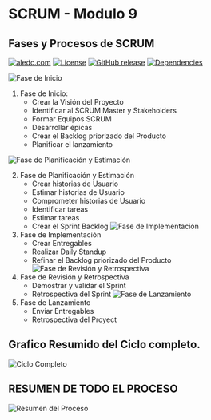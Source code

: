 # SCRUM - Modulo 9
## Fases y Procesos de SCRUM
[![aledc.com](https://github.com/aledc7/Scrum-Certification/blob/master/recursos/aledc.com.svg)](https://aledc.com)
[![License](https://github.com/aledc7/Scrum-Certification/blob/master/recursos/mit-license.svg)](https://aledc.com)
[![GitHub release](https://github.com/aledc7/Scrum-Certification/blob/master/recursos/release.svg)](https://aledc.com)
[![Dependencies](https://github.com/aledc7/Scrum-Certification/blob/master/recursos/dependencias-none.svg)](https://aledc.com)



![Fase de Inicio](https://github.com/aledc7/Scrum-Certification/blob/master/recursos/09/01%20-%20inicio.png?raw=true)

1. Fase de Inicio:
	- Crear la Visión del Proyecto
	- Identificar al SCRUM Master y Stakeholders
	- Formar Equipos SCRUM
	- Desarrollar épicas
	- Crear el Backlog priorizado del Producto
	- Planificar el lanzamiento
	
![Fase de Planificación y Estimación](https://github.com/aledc7/Scrum-Certification/blob/master/recursos/09/02%20-%20PlanificacionEstimacion.png?raw=true)

2. Fase de Planificación y Estimación
	- Crear historias de Usuario
	- Estimar historias de Usuario
	- Comprometer historias de Usuario
	- Identificar tareas
	- Estimar tareas
	- Crear el Sprint Backlog
![Fase de Implementación](https://github.com/aledc7/Scrum-Certification/blob/master/recursos/09/03%20-%20Implementacion.png?raw=true)
3. Fase de Implementación
	- Crear Entregables
	- Realizar Daily Standup
	- Refinar el Backlog priorizado del Producto
![Fase de Revisión y Retrospectiva](https://github.com/aledc7/Scrum-Certification/blob/master/recursos/09/04%20-%20RevisionRetrospectiva.png?raw=true)
4. Fase de Revisión y Retrospectiva
	- Demostrar y validar el Sprint
	- Retrospectiva del Sprint
![Fase de Lanzamiento](https://github.com/aledc7/Scrum-Certification/blob/master/recursos/09/05%20-%20EntregableRetrospectiva.png?raw=true)
5. Fase de Lanzamiento
	- Enviar Entregables
	- Retrospectiva del Proyect	

## Grafico Resumido del Ciclo completo.

![Ciclo Completo](https://github.com/aledc7/Scrum-Certification/blob/master/recursos/09/06.png?raw=true)


## RESUMEN DE TODO EL PROCESO

![Resumen del Proceso](https://github.com/aledc7/Scrum-Certification/blob/master/recursos/09/07%20-%20Procesos.png?raw=true)
